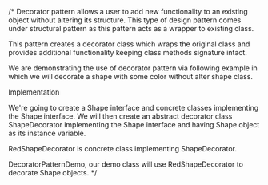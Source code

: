 /*
Decorator pattern allows a user to add new functionality to an existing object 
without altering its structure. This type of design pattern comes under 
structural pattern as this pattern acts as a wrapper to existing class.

This pattern creates a decorator class which wraps the original class and
provides additional functionality keeping class methods signature intact.

We are demonstrating the use of decorator pattern via following example in which
we will decorate a shape with some color without alter shape class.

Implementation

We're going to create a Shape interface and concrete classes implementing 
the Shape interface. We will then create an abstract decorator class 
ShapeDecorator implementing the Shape interface and having Shape object as its 
instance variable.

RedShapeDecorator is concrete class implementing ShapeDecorator.

DecoratorPatternDemo, our demo class will use RedShapeDecorator to decorate 
Shape objects.
 */